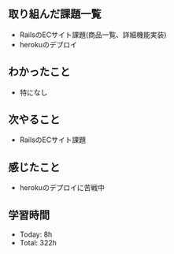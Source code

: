## 取り組んだ課題一覧
- RailsのECサイト課題(商品一覧、詳細機能実装)
- herokuのデプロイ
## わかったこと
- 特になし
## 次やること
- RailsのECサイト課題
## 感じたこと
- herokuのデプロイに苦戦中
## 学習時間
- Today: 8h
- Total: 322h